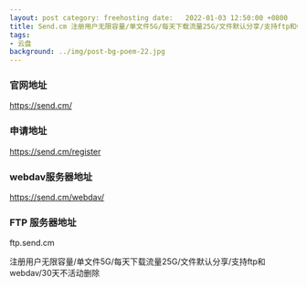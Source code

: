 ```yaml
---
layout: post category: freehosting date:   2022-01-03 12:50:00 +0800
title: Send.cm 注册用户无限容量/单文件5G/每天下载流量25G/文件默认分享/支持ftp和webdav/30天不活动删除
tags:
- 云盘
background: ../img/post-bg-poem-22.jpg
---
```


### 官网地址
https://send.cm/

### 申请地址
https://send.cm/register

### webdav服务器地址
https://send.cm/webdav/

### FTP 服务器地址
ftp.send.cm

注册用户无限容量/单文件5G/每天下载流量25G/文件默认分享/支持ftp和webdav/30天不活动删除